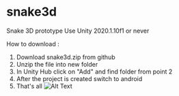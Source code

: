# snake3d
Snake 3D prototype
Use Unity 2020.1.10f1 or never

How to download :
1. Download snake3d.zip from github
2. Unzip the file into new folder
3. In Unity Hub click on "Add" and find folder from point 2
4. After the project is created switch to android
5. That's all 
![Alt Text](https://media.giphy.com/media/vGFNM2iTpCtF2y2LWs/giphy.gif)
